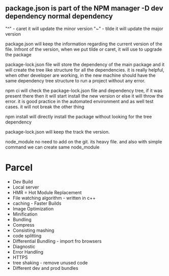 package.json is part of the NPM manager
-D dev dependency
normal dependency 
----------
"^" - caret it will update the minor version 
"~" - tilde it will update the major version

package.json will keep the information regarding the current version of the file. Infront of the version, when we put tilde or caret, it will use to upgrade the package

package-lock.json file will store the dependency of the main package and it will create the tree like structure for all the dependencies. it is really helpful, when other developer are working, in the new machine should have the same dependency tree structure to run a project without any error. 

npm ci will check the package-lock.json file and dependency tree, if it was present there then it will start install the new version or else it will throw the error. it is good practice in the automated environment and as well test cases. it will not break the other thing

npm install will directly install the package without looking for the tree dependency 

package-lock.json will keep the track the version. 

node_module no need to add on the git. its heavy file. and also with simple command we can create same node_module

# Parcel
- Dev Build
- Local server
- HMR = Hot Module Replacement
- File watching  algorithm - written in c++
- caching - Faster Builds
- Image Optimization
- Minification
- Bundling
- Compress
- Consisting mashing
- code splitting
- Differential Bundling - import fro browsers
- Diagnostic
- Error Handling
- HTTPS
- tree shaking - remove unused code
- Different dev and prod bundles